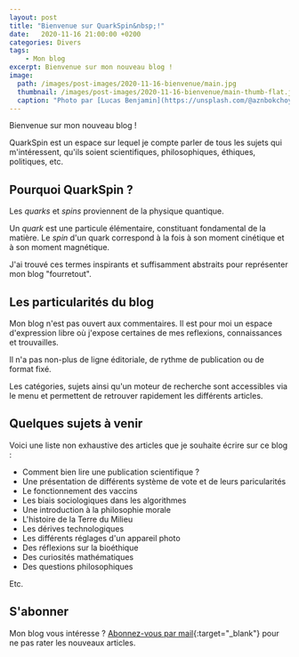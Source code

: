 ```yaml
---
layout: post
title: "Bienvenue sur QuarkSpin&nbsp;!"
date:   2020-11-16 21:00:00 +0200
categories: Divers
tags:
    - Mon blog
excerpt: Bienvenue sur mon nouveau blog !
image:
  path: /images/post-images/2020-11-16-bienvenue/main.jpg
  thumbnail: /images/post-images/2020-11-16-bienvenue/main-thumb-flat.jpg
  caption: "Photo par [Lucas Benjamin](https://unsplash.com/@aznbokchoy)"
---
```


Bienvenue sur mon nouveau blog !

QuarkSpin est un espace sur lequel je compte parler de tous les sujets qui m'intéressent, qu'ils soient scientifiques, philosophiques, éthiques, politiques, etc.

## Pourquoi QuarkSpin ?

Les *quarks* et *spins* proviennent de la physique quantique.

Un *quark* est une particule élémentaire, constituant fondamental de la matière. Le *spin* d'un quark correspond à la fois à son moment cinétique et à son moment magnétique.

J'ai trouvé ces termes inspirants et suffisamment abstraits pour représenter mon blog "fourretout".

## Les particularités du blog

Mon blog n'est pas ouvert aux commentaires. Il est pour moi un espace d'expression libre où j'expose certaines de mes reflexions, connaissances et trouvailles.

Il n'a pas non-plus de ligne éditoriale, de rythme de publication ou de format fixé.

Les catégories, sujets ainsi qu'un moteur de recherche sont accessibles via le menu et permettent de retrouver rapidement les différents articles.

## Quelques sujets à venir

Voici une liste non exhaustive des articles que je souhaite écrire sur ce blog :

* Comment bien lire une publication scientifique ?
* Une présentation de différents système de vote et de leurs paricularités
* Le fonctionnement des vaccins
* Les biais sociologiques dans les algorithmes
* Une introduction à la philosophie morale
* L'histoire de la Terre du Milieu
* Les dérives technologiques
* Les différents réglages d'un appareil photo
* Des réflexions sur la bioéthique
* Des curiosités mathématiques
* Des questions philosophiques

Etc.

## S'abonner

Mon blog vous intéresse ? [Abonnez-vous par mail](https://follow.it/quarkspin?action=followPub){:target="_blank"} pour ne pas rater les nouveaux articles.
